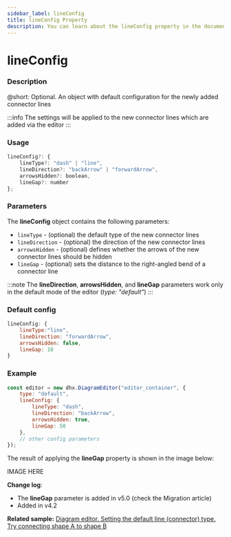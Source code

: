 ```yaml
---
sidebar_label: lineConfig
title: lineConfig Property
description: You can learn about the lineConfig property in the documentation of the DHTMLX JavaScript Diagram library. Browse developer guides and API reference, try out code examples and live demos, and download a free 30-day evaluation version of DHTMLX Diagram.
---
```


# lineConfig

### Description

@short: Optional. An object with default configuration for the newly added connector lines 

:::info
The settings will be applied to the new connector lines which are added via the editor
:::

### Usage

~~~jsx
lineConfig?: {
    lineType?: "dash" | "line",
    lineDirection?: "backArrow" | "forwardArrow",
    arrowsHidden?: boolean,
    lineGap?: number
};
~~~

### Parameters

The **lineConfig** object contains the following parameters:

- `lineType` - (optional) the default type of the new connector lines
- `lineDirection` - (optional) the direction of the new connector lines
- `arrowsHidden` - (optional) defines whether the arrows of the new connector lines should be hidden
- `lineGap` - (optional) sets the distance to the right-angled bend of a connector line

:::note
The **lineDirection**, **arrowsHidden**, and **lineGap** parameters work only in the default mode of the editor (*type: "default"*)
:::

### Default config

~~~jsx
lineConfig: {
    lineType:"line",
    lineDirection: "forwardArrow",
    arrowsHidden: false,
    lineGap: 10
}
~~~

### Example

~~~jsx {2-7}
const editor = new dhx.DiagramEditor("editor_container", {
    type: "default",
    lineConfig: {
        lineType: "dash",
        lineDirection: "backArrow",
        arrowsHidden: true,
        lineGap: 50
    },
    // other config parameters
});
~~~

The result of applying the **lineGap** property is shown in the image below:

IMAGE HERE

**Change log**:

- The **lineGap** parameter is added in v5.0 (check the Migration article)
- Added in v4.2

**Related sample:** [Diagram editor. Setting the default line (connector) type. Try connecting shape A to shape B](https://snippet.dhtmlx.com/22abzn5m)
